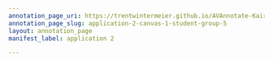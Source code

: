 ```yaml
---
annotation_page_uri: https://trentwintermeier.github.io/AVAnnotate-Kairos-Review/annotations/application-2-canvas-1-student-group-5.json
annotation_page_slug: application-2-canvas-1-student-group-5
layout: annotation_page
manifest_label: application 2

---
```

